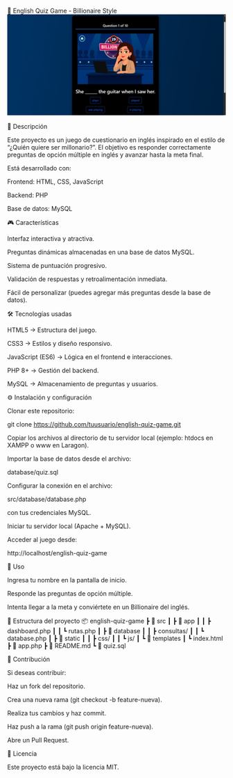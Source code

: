 🧠 English Quiz Game - Billionaire Style
![Portada del Juego](portada.jpeg)

📌 Descripción

Este proyecto es un juego de cuestionario en inglés inspirado en el estilo de “¿Quién quiere ser millonario?”.
El objetivo es responder correctamente preguntas de opción múltiple en inglés y avanzar hasta la meta final.

Está desarrollado con:

Frontend: HTML, CSS, JavaScript

Backend: PHP

Base de datos: MySQL

🎮 Características

Interfaz interactiva y atractiva.

Preguntas dinámicas almacenadas en una base de datos MySQL.

Sistema de puntuación progresivo.

Validación de respuestas y retroalimentación inmediata.

Fácil de personalizar (puedes agregar más preguntas desde la base de datos).

🛠️ Tecnologías usadas

HTML5 → Estructura del juego.

CSS3 → Estilos y diseño responsivo.

JavaScript (ES6) → Lógica en el frontend e interacciones.

PHP 8+ → Gestión del backend.

MySQL → Almacenamiento de preguntas y usuarios.

⚙️ Instalación y configuración

Clonar este repositorio:

git clone https://github.com/tuusuario/english-quiz-game.git


Copiar los archivos al directorio de tu servidor local (ejemplo: htdocs en XAMPP o www en Laragon).

Importar la base de datos desde el archivo:

database/quiz.sql


Configurar la conexión en el archivo:

src/database/database.php


con tus credenciales MySQL.

Iniciar tu servidor local (Apache + MySQL).

Acceder al juego desde:

http://localhost/english-quiz-game

🚀 Uso

Ingresa tu nombre en la pantalla de inicio.

Responde las preguntas de opción múltiple.

Intenta llegar a la meta y conviértete en un Billionaire del inglés.

📂 Estructura del proyecto
📦 english-quiz-game
 ┣ 📂 src
 ┃ ┣ 📂 app
 ┃ ┃ ┣ dashboard.php
 ┃ ┃ ┗ rutas.php
 ┃ ┣ 📂 database
 ┃ ┃ ┣ consultas/
 ┃ ┃ ┗ database.php
 ┃ ┣ 📂 static
 ┃ ┃ ┣ css/
 ┃ ┃ ┗ js/
 ┃ ┗ 📂 templates
 ┃     ┗ index.html
 ┣ 📜 app.php
 ┣ 📜 README.md
 ┗ 📜 quiz.sql

🤝 Contribución

Si deseas contribuir:

Haz un fork del repositorio.

Crea una nueva rama (git checkout -b feature-nueva).

Realiza tus cambios y haz commit.

Haz push a la rama (git push origin feature-nueva).

Abre un Pull Request.

📄 Licencia

Este proyecto está bajo la licencia MIT.
